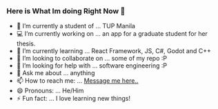 ### Here is What Im doing Right Now 👋

- 🏫 I’m currently a student of ... TUP Manila
- 💻 I’m currently working on ... an app for a graduate student for her thesis. 
- 🌱 I’m currently learning ... React Framework, JS, C#, Godot and C++
- 👯 I’m looking to collaborate on ... some of my repo :P
- 🤔 I’m looking for help with ... software engineering :P
- 💬 Ask me about ... anything
- 📫 How to reach me: ... [Message me here..](https://www.facebook.com/ecovillaraza3/)
- 😄 Pronouns: ... He/Him
- ⚡ Fun fact: ... I love learning new things!
